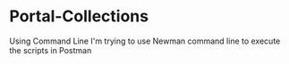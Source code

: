 # Portal-Collections
Using Command Line
I'm trying to use Newman command line to execute the scripts in Postman
